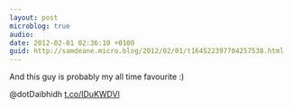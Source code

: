 ```yaml
---
layout: post
microblog: true
audio: 
date: 2012-02-01 02:36:10 +0100
guid: http://samdeane.micro.blog/2012/02/01/t164522397704257538.html
---
```

And this guy is probably my all time favourite :)

@dotDaibhidh  [t.co/IDuKWDVl](http://t.co/IDuKWDVl)
